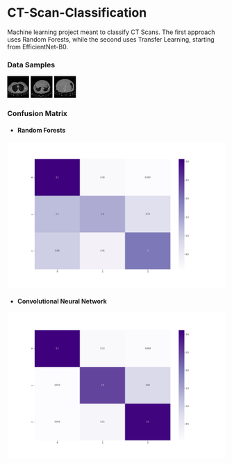 # CT-Scan-Classification

Machine learning project meant to classify CT Scans. The first approach uses Random Forests, while the second uses Transfer Learning, starting from EfficientNet-B0. 

### Data Samples <br>
![](samples/2cc61cae-4e8.png)
![](samples/2cf37f05-8f8.png) 
![](samples/2cffff55-000.png)

### Confusion Matrix

- #### Random Forests
![](samples/confusion_matrix_std.png)

- #### Convolutional Neural Network
![](samples/confusion_matrix_1.png)

